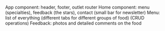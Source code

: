 App component: header, footer, outlet router 
Home component: menu (specialties), feedback (the stars), contact (small bar for newsletter)
Menu: list of everything (different tabs for different groups of food) (CRUD operations)
Feedback: photos and detailed comments on the food 